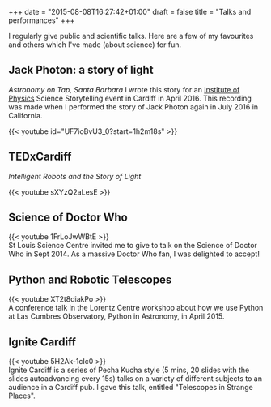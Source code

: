 +++
date = "2015-08-08T16:27:42+01:00"
draft = false
title = "Talks and performances"
+++

I regularly give public and scientific talks. Here are a few of my favourites and others which I've made (about science) for fun.

## Jack Photon: a story of light
*Astronomy on Tap, Santa Barbara*
I wrote this story for an [Institute of Physics](https://www.iop.org) Science Storytelling event in Cardiff in April 2016. This recording was made when I performed the story of Jack Photon again in July 2016 in California.

{{< youtube id="UF7ioBvU3_0?start=1h2m18s" >}}

## TEDxCardiff
*Intelligent Robots and the Story of Light*  

{{< youtube sXYzQ2aLesE >}}


## Science of Doctor Who
{{< youtube 1FrLoJwWBtE >}}  
St Louis Science Centre invited me to give to talk on the Science of Doctor Who in Sept 2014. As a massive Doctor Who fan, I was delighted to accept!

## Python and Robotic Telescopes
{{< youtube XT2t8diakPo >}}  
A conference talk in the Lorentz Centre workshop about how we use Python at Las Cumbres Observatory, Python in Astronomy, in April 2015.

## Ignite Cardiff
{{< youtube 5H2Ak-1cIc0 >}}  
Ignite Cardiff is a series of Pecha Kucha style (5 mins, 20 slides with the slides autoadvancing every 15s) talks on a variety of different subjects to an audience in a Cardiff pub. I gave this talk, entitled "Telescopes in Strange Places".
